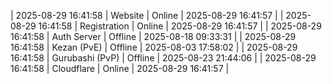 | 2025-08-29 16:41:58 | Website | Online | 2025-08-29 16:41:57 |
| 2025-08-29 16:41:58 | Registration | Online | 2025-08-29 16:41:57 |
| 2025-08-29 16:41:58 | Auth Server | Offline | 2025-08-18 09:33:31 |
| 2025-08-29 16:41:58 | Kezan (PvE) | Offline | 2025-08-03 17:58:02 |
| 2025-08-29 16:41:58 | Gurubashi (PvP) | Offline | 2025-08-23 21:44:06 |
| 2025-08-29 16:41:58 | Cloudflare | Online | 2025-08-29 16:41:57 |

